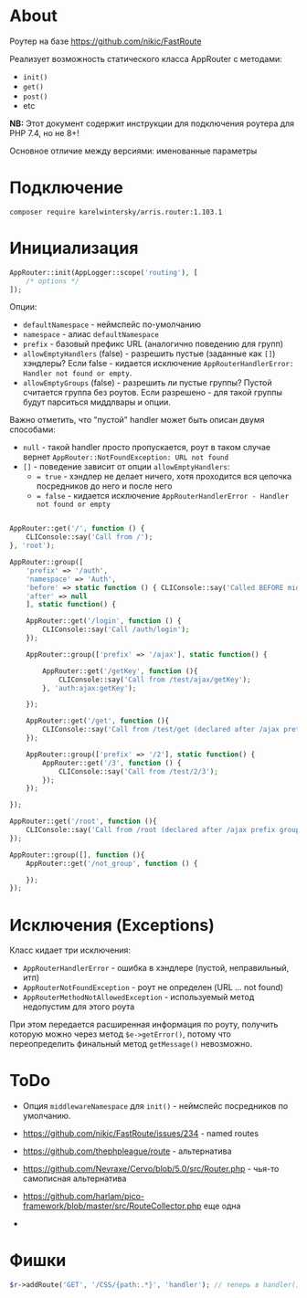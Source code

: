 # About

Роутер на базе https://github.com/nikic/FastRoute

Реализует возможность статического класса AppRouter с методами:

- `init()`
- `get()`
- `post()`
- etc

**NB:** Этот документ содержит инструкции для подключения роутера для PHP 7.4, но не 8+!

Основное отличие между версиями: именованные параметры

# Подключение

`composer require karelwintersky/arris.router:1.103.1`

# Инициализация

```php
AppRouter::init(AppLogger::scope('routing'), [
    /* options */
]);
```

Опции:

- `defaultNamespace` - неймспейс по-умолчанию
- `namespace` - алиас `defaultNamespace`
- `prefix` - базовый префикс URL (аналогично поведению для групп)
- `allowEmptyHandlers` (false) - разрешить пустые (заданные как `[]`) хэндлеры? Если false - кидается исключение `AppRouterHandlerError: Handler not found or empty`.
- `allowEmptyGroups` (false) - разрешить ли пустые группы? Пустой считается группа без роутов. Если разрешено - для такой группы будут парситься миддлвары и опции.

Важно отметить, что "пустой" handler может быть описан двумя способами:

- `null` - такой handler просто пропускается, роут в таком случае вернет `AppRouter::NotFoundException: URL not found`
- `[]` - поведение зависит от опции `allowEmptyHandlers`:
  - `= true` - хэндлер не делает ничего, хотя проходится вся цепочка посредников до него и после него
  - `= false` - кидается исключение `AppRouterHandlerError - Handler not found or empty`



```php

AppRouter::get('/', function () {
    CLIConsole::say('Call from /');
}, 'root');

AppRouter::group([
    'prefix' => '/auth', 
    'namespace' => 'Auth', 
    'before' => static function () { CLIConsole::say('Called BEFORE middleware for /auth/*'); }, 
    'after' => null
    ], static function() {

    AppRouter::get('/login', function () {
        CLIConsole::say('Call /auth/login');
    });

    AppRouter::group(['prefix' => '/ajax'], static function() {

        AppRouter::get('/getKey', function (){
            CLIConsole::say('Call from /test/ajax/getKey');
        }, 'auth:ajax:getKey');

    });

    AppRouter::get('/get', function (){
        CLIConsole::say('Call from /test/get (declared after /ajax prefix group');
    });

    AppRouter::group(['prefix' => '/2'], static function() {
        AppRouter::get('/3', function () {
            CLIConsole::say('Call from /test/2/3');
        });
    });

});

AppRouter::get('/root', function (){
    CLIConsole::say('Call from /root (declared after /ajax prefix group ; after /test prefix group)');
});

AppRouter::group([], function (){
    AppRouter::get('/not_group', function () {

    });
});
```

# Исключения (Exceptions)

Класс кидает три исключения:

- `AppRouterHandlerError` - ошибка в хэндлере (пустой, неправильный, итп)
- `AppRouterNotFoundException` - роут не определен (URL ... not found)
- `AppRouterMethodNotAllowedException` - используемый метод недопустим для этого роута

При этом передается расширенная информация по роуту, получить которую можно через метод `$e->getError()`, потому что 
переопределить финальный метод `getMessage()` невозможно. 


# ToDo

- Опция `middlewareNamespace` для `init()` - неймспейс посредников по умолчанию.

- https://github.com/nikic/FastRoute/issues/234 - named routes
- https://github.com/thephpleague/route - альтернатива 
- https://github.com/Nevraxe/Cervo/blob/5.0/src/Router.php - чья-то самописная альтернатива
- https://github.com/harlam/pico-framework/blob/master/src/RouteCollector.php еще одна
- 

# Фишки
```php
$r->addRoute('GET', '/CSS/{path:.*}', 'handler'); // теперь в handler() можно передать $path
```
